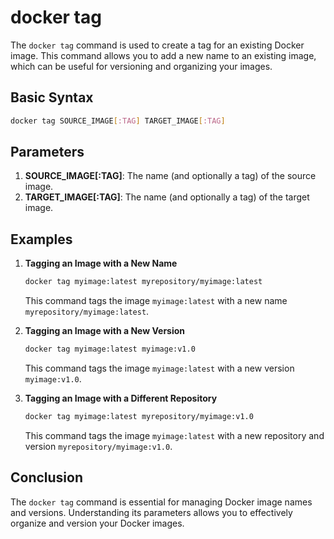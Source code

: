 # docker tag

The `docker tag` command is used to create a tag for an existing Docker image. This command allows you to add a new name to an existing image, which can be useful for versioning and organizing your images.

## Basic Syntax
```sh
docker tag SOURCE_IMAGE[:TAG] TARGET_IMAGE[:TAG]
```

## Parameters

1. **SOURCE_IMAGE[:TAG]**: The name (and optionally a tag) of the source image.
2. **TARGET_IMAGE[:TAG]**: The name (and optionally a tag) of the target image.

## Examples

1. **Tagging an Image with a New Name**
   ```sh
   docker tag myimage:latest myrepository/myimage:latest
   ```
   This command tags the image `myimage:latest` with a new name `myrepository/myimage:latest`.

2. **Tagging an Image with a New Version**
   ```sh
   docker tag myimage:latest myimage:v1.0
   ```
   This command tags the image `myimage:latest` with a new version `myimage:v1.0`.

3. **Tagging an Image with a Different Repository**
   ```sh
   docker tag myimage:latest myrepository/myimage:v1.0
   ```
   This command tags the image `myimage:latest` with a new repository and version `myrepository/myimage:v1.0`.

## Conclusion
The `docker tag` command is essential for managing Docker image names and versions. Understanding its parameters allows you to effectively organize and version your Docker images.